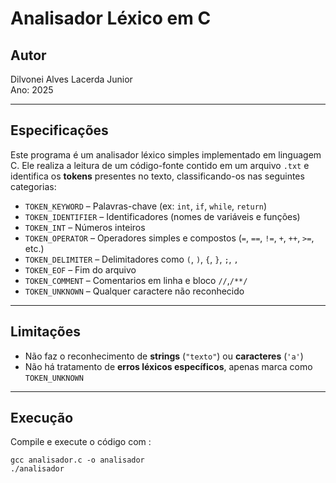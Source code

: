 # Analisador Léxico em C

## Autor

Dilvonei Alves Lacerda Junior  
Ano: 2025

---

## Especificações

Este programa é um analisador léxico simples implementado em linguagem C. Ele realiza a leitura de um código-fonte contido em um arquivo `.txt` e identifica os **tokens** presentes no texto, classificando-os nas seguintes categorias:

- `TOKEN_KEYWORD` – Palavras-chave (ex: `int`, `if`, `while`, `return`)
- `TOKEN_IDENTIFIER` – Identificadores (nomes de variáveis e funções)
- `TOKEN_INT` – Números inteiros
- `TOKEN_OPERATOR` – Operadores simples e compostos (`=`, `==`, `!=`, `+`, `++`, `>=`, etc.)
- `TOKEN_DELIMITER` – Delimitadores como `(`, `)`, `{`, `}`, `;`, `,`
- `TOKEN_EOF` – Fim do arquivo
- `TOKEN_COMMENT` – Comentarios em linha e bloco `//`,`/**/`
- `TOKEN_UNKNOWN` – Qualquer caractere não reconhecido

---

## Limitações

- Não faz o reconhecimento de **strings** (`"texto"`) ou **caracteres** (`'a'`)
- Não há tratamento de **erros léxicos específicos**, apenas marca como `TOKEN_UNKNOWN`

---
## Execução
Compile e execute o código com :

    gcc analisador.c -o analisador
    ./analisador